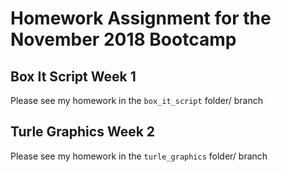 # Homework Assignment for the November 2018 Bootcamp

## Box It Script Week 1
Please see my homework in the `box_it_script` folder/ branch

## Turle Graphics Week 2
Please see my homework in the `turle_graphics` folder/ branch
